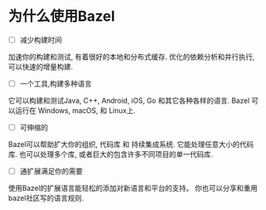 # 为什么使用Bazel

* [ ] 减少构建时间

加速你的构建和测试, 有着很好的本地和分布式缓存. 优化的依赖分析和并行执行, 可以快速的增量构建.

* [ ] 一个工具,构建多种语言

它可以构建和测试Java, C++, Android, iOS, Go 和其它各种各样的语言. Bazel 可以运行在 Windows, macOS, 和 Linux上.

* [ ] 可伸缩的

Bazel可以帮助扩大你的组织, 代码库 和 持续集成系统. 它能处理任意大小的代码库. 也可以处理多个库, 或者巨大的包含许多不同项目的单一代码库.

* [ ] 通扩展满足你的需要 

使用Bazel的扩展语言能轻松的添加对新语言和平台的支持。 你也可以分享和重用bazel社区写的语言规则.



